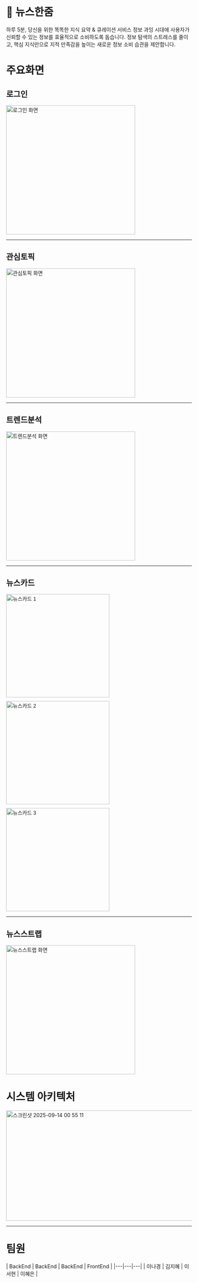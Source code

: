 <h1>📰 뉴스한줌</h1>
하루 5분, 당신을 위한 똑똑한 지식 요약 & 큐레이션 서비스 
정보 과잉 시대에 사용자가 신뢰할 수 있는 정보를 효율적으로 소비하도록 돕습니다. 
정보 탐색의 스트레스를 줄이고, 핵심 지식만으로 지적 만족감을 높이는 새로운 정보 소비 습관을 제안합니다.

<h1>주요화면</h1>

<div style="font-family: sans-serif;">
    <h2>로그인</h2>
    <img src="https://github.com/user-attachments/assets/c96b5694-ee47-4123-a575-c780588ff173" width="350" alt="로그인 화면">
    <hr>
    <h2>관심토픽</h2>
    <img src="https://github.com/user-attachments/assets/8a76fb4c-9aa4-4b49-97ea-4d7f6ef59072" width="350" alt="관심토픽 화면">
    <hr>
    <h2>트렌드분석</h2>
    <img src="https://github.com/user-attachments/assets/81340ca6-f529-4ef0-b67c-4f527c22ac79" width="350" alt="트렌드분석 화면">
    <hr>
    <h2>뉴스카드</h2>
    <div style="display: flex; flex-wrap: wrap; gap: 10px; align-items: flex-start;">
        <img src="https://github.com/user-attachments/assets/6a4fd945-2fe8-4385-92bf-8349c324ac9b" width="280" alt="뉴스카드 1">
        <img src="https://github.com/user-attachments/assets/72ff541f-acc7-456b-b78c-7dda4b80dc20" width="280" alt="뉴스카드 2">
        <img src="https://github.com/user-attachments/assets/9548c462-d21d-4724-a16f-823d617ccace" width="280" alt="뉴스카드 3">
    </div>
    <hr>
    <h2>뉴스스트랩</h2>
    <img src="https://github.com/user-attachments/assets/a0467c64-11ef-44d3-be01-8f7baa2d5a6f" width="350" alt="뉴스스트랩 화면">
</div>

<h1>시스템 아키텍처</h1>
<img width="676" height="299" alt="스크린샷 2025-09-14 00 55 11" src="https://github.com/user-attachments/assets/a2170354-b9db-41c7-b05b-ac487e08ae62" />

<hr>
<h1>팀원</h1>
| BackEnd | BackEnd | BackEnd | FrontEnd |
|---|---|---|
| 이나경 | 김지혜 | 이서현 | 이혜은 |


